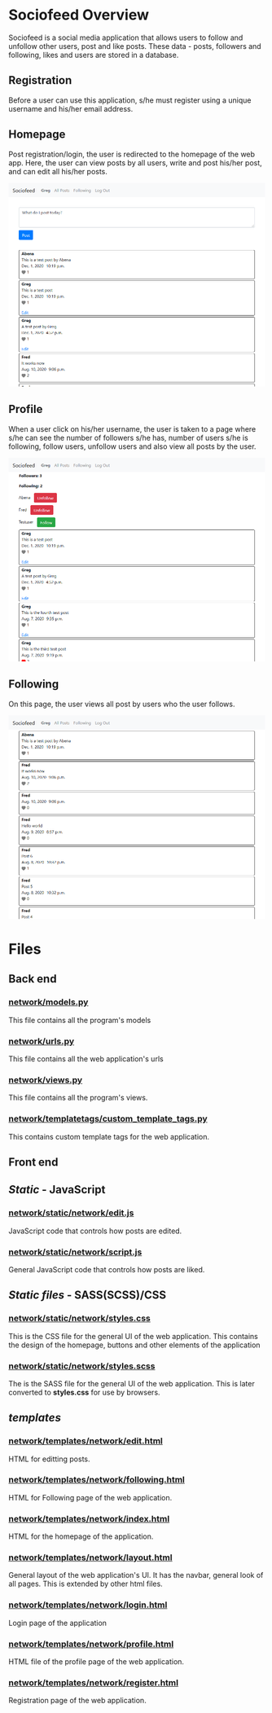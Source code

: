 # Sociofeed Overview

Sociofeed is a social media application that allows users to follow and unfollow other users, post and like posts. These data - posts, followers and following, likes and users are stored in a database.

## Registration
Before a user can use this application, s/he must register using a unique username and his/her email address.

## Homepage
Post registration/login, the user is redirected to the homepage of the web app. Here, the user can view posts by all users, write and post his/her post, and can edit all his/her posts.

![Homepage](readme_assets/sociofeed_homepage.png)

## Profile
When a user click on his/her username, the user is taken to a page where s/he can see the number of followers s/he has, number of users s/he is following, follow users, unfollow users and also view all posts by the user.

![Profile](readme_assets/sociofeed_profile.png)

## Following
On this page, the user views all post by users who the user follows.

![Following](readme_assets/sociofeed_following.png)

# Files

## Back end

### [network/models.py](network/models.py "models.py")
This file contains all the program's models

### [network/urls.py](network/urls.py "urls.py")
This file contains all the web application's urls

### [network/views.py](network/views.py "views.py")
This file contains all the program's views.

### [network/templatetags/custom_template_tags.py](network/templatetags/custom_template_tags.py "custom_template_tags.py")
This contains custom template tags for the web application.

## Front end

## _Static_ - JavaScript

### [network/static/network/edit.js](network/static/network/edit.js)
JavaScript code that controls how posts are edited.

### [network/static/network/script.js](network/static/network/script.js)
General JavaScript code that controls how posts are liked.

## _Static files_ - SASS(SCSS)/CSS

### [network/static/network/styles.css](network/static/network/styles.css)
This is the CSS file for the general UI of the web application. This contains the design of the homepage, buttons and other elements of the application

### [network/static/network/styles.scss](network/static/network/styles.scss)
The is the SASS file for the general UI of the web application. This is later converted to **styles.css** for use by browsers.

## _templates_

### [network/templates/network/edit.html](network/templates/network/edit.html)
HTML for editting posts.

### [network/templates/network/following.html](network/templates/network/following.html)
HTML for Following page of the web application.

### [network/templates/network/index.html](network/templates/network/index.html)
HTML for the homepage of the application.

### [network/templates/network/layout.html](network/templates/network/layout.html)
General layout of the web application's UI. It has the navbar, general look of all pages. This is extended by other html files.

### [network/templates/network/login.html](network/templates/network/login.html)
Login page of the application

### [network/templates/network/profile.html](network/templates/network/profile.html)
HTML file of the profile page of the web application.

### [network/templates/network/register.html](network/templates/network/register.html)
Registration page of the web application.